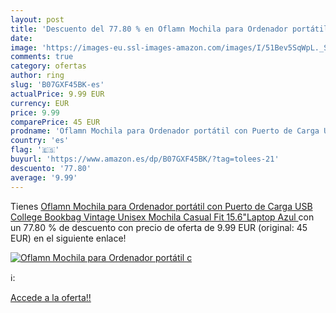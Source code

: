 ```yaml
---
layout: post
title: 'Descuento del 77.80 % en Oflamn Mochila para Ordenador portátil c'
date: 
image: 'https://images-eu.ssl-images-amazon.com/images/I/51Bev5SqWpL._SL200_.jpg'
comments: true
category: ofertas
author: ring
slug: 'B07GXF45BK-es'
actualPrice: 9.99 EUR
currency: EUR
price: 9.99
comparePrice: 45 EUR
prodname: 'Oflamn Mochila para Ordenador portátil con Puerto de Carga USB College Bookbag Vintage Unisex Mochila Casual Fit 15.6"Laptop  Azul '
country: 'es'
flag: '🇪🇸'
buyurl: 'https://www.amazon.es/dp/B07GXF45BK/?tag=tolees-21'
descuento: '77.80'
average: '9.99'
---
```


Tienes [Oflamn Mochila para Ordenador portátil con Puerto de Carga USB College Bookbag Vintage Unisex Mochila Casual Fit 15.6"Laptop  Azul ](https://www.amazon.es/dp/B07GXF45BK/?tag=tolees-21) con un 77.80 % de descuento con precio de oferta de 9.99 EUR (original: 45 EUR) en el siguiente enlace!

[![Oflamn Mochila para Ordenador portátil c](https://images-eu.ssl-images-amazon.com/images/I/51Bev5SqWpL._SL200_.jpg)](https://www.amazon.es/dp/B07GXF45BK/?tag=tolees-21)

ℹ️:


[Accede a la oferta!!](https://www.amazon.es/dp/B07GXF45BK/?tag=tolees-21)
